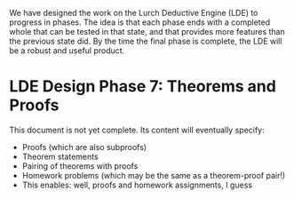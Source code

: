
We have designed the work on the Lurch Deductive Engine (LDE) to progress in
phases.  The idea is that each phase ends with a completed whole that can be
tested in that state, and that provides more features than the previous
state did.  By the time the final phase is complete, the LDE will be a
robust and useful product.

# LDE Design Phase 7: Theorems and Proofs

This document is not yet complete.  Its content will eventually specify:

 * Proofs (which are also subproofs)
 * Theorem statements
 * Pairing of theorems with proofs
 * Homework problems (which may be the same as a theorem-proof pair!)
 * This enables: well, proofs and homework assignments, I guess
